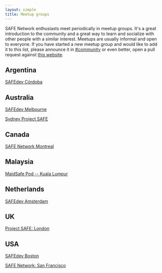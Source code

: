 ```yaml
---
layout: simple
title: Meetup groups
---
```


SAFE Network enthusiasts meet periodically in meetup
groups. It's a great introduction to the community and a great way to
learn and socialize with other people with a similar interest. Meetups are usually informal and open to
everyone. If you have started a new meetup group and would like to add it to
this list, please announce it in [#community](https://safenetforum.org/c/community) or
even better, open a pull request against
[this website](https://github.com/safenetwork/safenetwork.org/blob/master/meetup-groups.md).

## Argentina

[SAFEdev Córdoba](https://www.meetup.com/SAFEdevs-Cordoba/)

## Australia

[SAFEdev Melbourne](https://www.meetup.com/SAFEdev-Melbourne/)

[Sydney Project SAFE](https://www.meetup.com/Sydney-Project-SAFE/)

## Canada

[SAFE Network Montreal](https://montreal.safenetwork.org/)

## Malaysia

[MaidSafe Pod -- Kuala Lumpur](https://www.meetup.com/meetup-group-TOJBACET/)

## Netherlands

[SAFEdev Amsterdam](https://www.meetup.com/SAFEdev-Amsterdam/)

## UK

[Project SAFE: London](https://www.meetup.com/Project-SAFE-London/)

## USA

[SAFEdev Boston](https://www.meetup.com/SAFEdev-boston/)

[SAFE Network: San Francisco](https://www.meetup.com/safeSF/)
